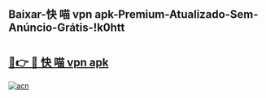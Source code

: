 
## Baixar-快 喵 vpn apk-Premium-Atualizado-Sem-Anúncio-Grátis-!k0htt

# <h2><a href="https://andorid.site?title=快_喵_vpn_apk&ref=27">🔗👉 🔴 快 喵 vpn apk</a></h2>

[![acn](https://github.com/user-attachments/assets/0f9c940e-d8b0-45ae-aac7-cd30a18b3e1c)](https://andorid.site?title=快_喵_vpn_apk&ref=27)

